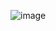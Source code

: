 ![image](https://github.com/divyanevgi/CODSOFT_TASK1/assets/171418844/bb3c7451-e060-4692-b1aa-b3753570a04e)
